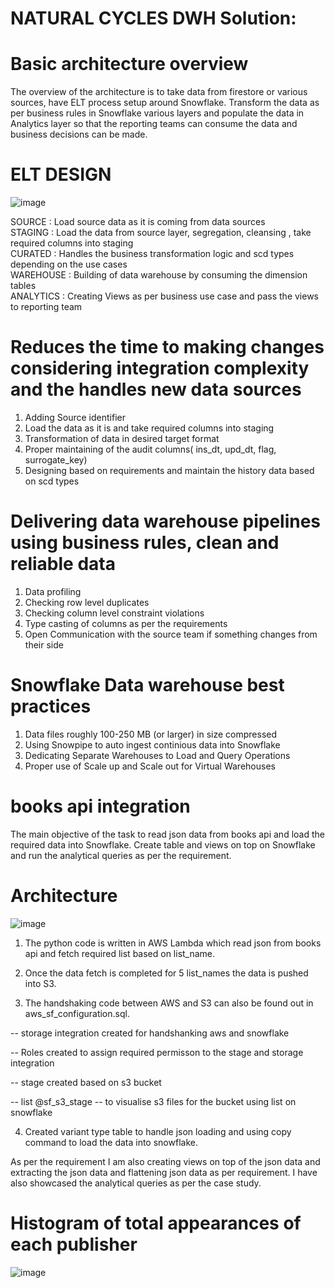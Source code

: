 
# NATURAL CYCLES DWH Solution: 

# Basic architecture overview 
The overview of the architecture is to take data from firestore or various sources, have ELT process setup around Snowflake. Transform the data as per business rules in Snowflake various layers and populate the data in Analytics layer so that the reporting teams can consume the data and business decisions can be made. 

# ELT DESIGN

![image](https://user-images.githubusercontent.com/127125623/223420329-c66790c2-e324-4e90-b2cc-70cc1beeb055.png)


SOURCE : Load source data as it is coming from data sources  
STAGING : Load the data from source layer, segregation, cleansing , take required columns into staging  
CURATED : Handles the business transformation logic and scd types depending on the use cases  
WAREHOUSE : Building of data warehouse by consuming the dimension tables  
ANALYTICS : Creating Views as per business use case and pass the views to reporting team

# Reduces the time to making changes considering integration complexity and the handles new data sources

1. Adding Source identifier  
2. Load the data as it is and take required columns into staging   
3. Transformation of data in desired target format  
4. Proper maintaining of the audit columns( ins_dt, upd_dt, flag, surrogate_key)  
5. Designing based on requirements and maintain the history data based on scd types   

# Delivering data warehouse pipelines using business rules, clean and reliable data

1. Data profiling  
2. Checking row level duplicates   
3. Checking column level constraint violations   
4. Type casting of columns as per the requirements  
5. Open Communication with the source team if something changes from their side  


# Snowflake Data warehouse best practices

1.	Data files roughly 100-250 MB (or larger) in size compressed  
2.	Using Snowpipe to auto ingest continious data into Snowflake  
3.	Dedicating Separate Warehouses to Load and Query Operations  
4.	Proper use of Scale up and Scale out for Virtual Warehouses  

# books api integration

The main objective of the task to read json data from books api and load the required data into Snowflake. Create table and views on top on Snowflake and run the analytical queries as per the requirement.

# Architecture

![image](https://user-images.githubusercontent.com/127125623/223197314-04a15fbd-ae4d-40d4-a1ae-10ce12a2b824.png)

1. The python code is written in AWS Lambda which read json from books api and fetch required list based on list_name.  

2. Once the data fetch is completed for 5 list_names the data is pushed into S3.

3. The handshaking code between AWS and S3 can also be found out in aws_sf_configuration.sql. 

-- storage integration created for handshanking aws and snowflake  

-- Roles created to assign required permisson to the stage and storage integration   

-- stage created based on s3 bucket  
 
-- list @sf_s3_stage -- to visualise s3 files for the bucket using list on snowflake

4. Created variant type table to handle json loading and using copy command to load the data into snowflake.  

As per the requirement I am also creating views on top of the json data and extracting the json data and flattening json data as per requirement. I have also showcased the analytical queries as per the case study.



# Histogram of total appearances of each publisher

![image](https://user-images.githubusercontent.com/127125623/223199305-c97a20c9-85c3-47d3-bfec-6e6adbf2b05e.png)
